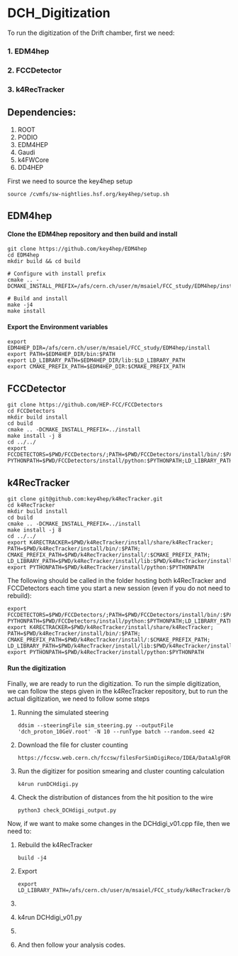 # DCH_Digitization
To run the digitization of the Drift chamber, first we need:
### 1. EDM4hep
### 2. FCCDetector
### 3. k4RecTracker

## Dependencies:
1. ROOT
2. PODIO
3. EDM4HEP
4. Gaudi
5. k4FWCore
6. DD4HEP

First we need to source the key4hep setup
```
source /cvmfs/sw-nightlies.hsf.org/key4hep/setup.sh
```
## EDM4hep
#### Clone the EDM4hep repository and then build and install
```
git clone https://github.com/key4hep/EDM4hep
cd EDM4hep
mkdir build && cd build

# Configure with install prefix
cmake .. -DCMAKE_INSTALL_PREFIX=/afs/cern.ch/user/m/msaiel/FCC_study/EDM4hep/install

# Build and install
make -j4
make install
```
#### Export the Environment variables
```
export EDM4HEP_DIR=/afs/cern.ch/user/m/msaiel/FCC_study/EDM4hep/install
export PATH=$EDM4HEP_DIR/bin:$PATH
export LD_LIBRARY_PATH=$EDM4HEP_DIR/lib:$LD_LIBRARY_PATH
export CMAKE_PREFIX_PATH=$EDM4HEP_DIR:$CMAKE_PREFIX_PATH
```
## FCCDetector
```
git clone https://github.com/HEP-FCC/FCCDetectors
cd FCCDetectors
mkdir build install
cd build
cmake .. -DCMAKE_INSTALL_PREFIX=../install
make install -j 8
cd ../../
export FCCDETECTORS=$PWD/FCCDetectors/;PATH=$PWD/FCCDetectors/install/bin/:$PATH;CMAKE_PREFIX_PATH=$PWD/FCCDetectors/install/:$CMAKE_PREFIX_PATH;LD_LIBRARY_PATH=$PWD/FCCDetectors/install/lib:$LD_LIBRARY_PATH;export PYTHONPATH=$PWD/FCCDetectors/install/python:$PYTHONPATH;LD_LIBRARY_PATH=$PWD/FCCDetectors/install/lib64:$LD_LIBRARY_PATH
```
## k4RecTracker
```
git clone git@github.com:key4hep/k4RecTracker.git
cd k4RecTracker
mkdir build install
cd build
cmake .. -DCMAKE_INSTALL_PREFIX=../install
make install -j 8
cd ../../
export K4RECTRACKER=$PWD/k4RecTracker/install/share/k4RecTracker; PATH=$PWD/k4RecTracker/install/bin/:$PATH; CMAKE_PREFIX_PATH=$PWD/k4RecTracker/install/:$CMAKE_PREFIX_PATH; LD_LIBRARY_PATH=$PWD/k4RecTracker/install/lib:$PWD/k4RecTracker/install/lib64:$LD_LIBRARY_PATH; export PYTHONPATH=$PWD/k4RecTracker/install/python:$PYTHONPATH
```
The following should be called in the folder hosting both k4RecTracker and FCCDetectors each time you start a new session (even if you do not need to rebuild):
```
export FCCDETECTORS=$PWD/FCCDetectors/;PATH=$PWD/FCCDetectors/install/bin/:$PATH;CMAKE_PREFIX_PATH=$PWD/FCCDetectors/install/:$CMAKE_PREFIX_PATH;LD_LIBRARY_PATH=$PWD/FCCDetectors/install/lib:$LD_LIBRARY_PATH;export PYTHONPATH=$PWD/FCCDetectors/install/python:$PYTHONPATH;LD_LIBRARY_PATH=$PWD/FCCDetectors/install/lib64:$LD_LIBRARY_PATH
export K4RECTRACKER=$PWD/k4RecTracker/install/share/k4RecTracker; PATH=$PWD/k4RecTracker/install/bin/:$PATH; CMAKE_PREFIX_PATH=$PWD/k4RecTracker/install/:$CMAKE_PREFIX_PATH; LD_LIBRARY_PATH=$PWD/k4RecTracker/install/lib:$PWD/k4RecTracker/install/lib64:$LD_LIBRARY_PATH; export PYTHONPATH=$PWD/k4RecTracker/install/python:$PYTHONPATH
```
#### Run the digitization
Finally, we are ready to run the digitization.
To run the simple digitization, we can follow the steps given in the k4RecTracker repository, but to run the actual digitization, we need to follow some steps
1. Running the simulated steering
   ```
   ddsim --steeringFile sim_steering.py --outputFile 'dch_proton_10GeV.root' -N 10 --runType batch --random.seed 42
   ```
2. Download the file for cluster counting
   ```
   https://fccsw.web.cern.ch/fccsw/filesForSimDigiReco/IDEA/DataAlgFORGEANT.root
   ```
3. Run the digitizer for position smearing and cluster counting calculation
   ```
   k4run runDCHdigi.py
   ```
4. Check the distribution of distances from the hit position to the wire
   ```
   python3 check_DCHdigi_output.py
   ```
Now, if we want to make some changes in the DCHdigi_v01.cpp file, then we need to:
1. Rebuild the k4RecTracker
   ```
   build -j4
   ```
3. Export
   ```
   export LD_LIBRARY_PATH=/afs/cern.ch/user/m/msaiel/FCC_study/k4RecTracker/build/DCHdigi:$LD_LIBRARY_PATH
   ```
5. ```
6. k4run DCHdigi_v01.py
7. ```
8. And then follow your analysis codes.

